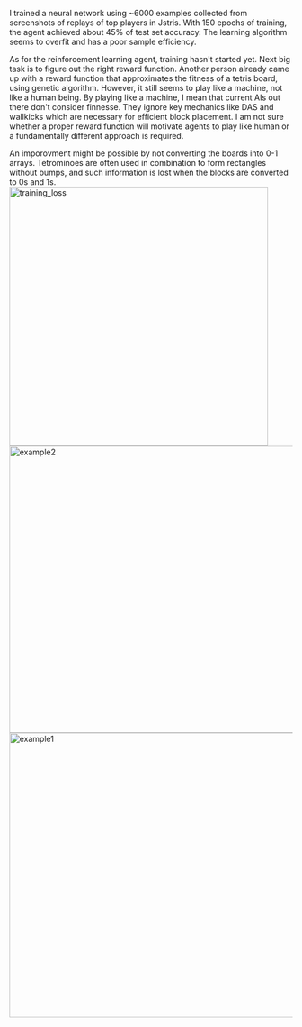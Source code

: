 I trained a neural network using ~6000 examples collected from screenshots of replays of top players in Jstris. 
With 150 epochs of training, the agent achieved about 45% of test set accuracy. The learning algorithm seems to overfit and has a poor sample efficiency.


As for the reinforcement learning agent, training hasn't started yet. Next big task is to figure out the right reward function. Another person already
came up with a reward function that approximates the fitness of a tetris board, using genetic algorithm. However, it still seems to play like a machine, not like a
human being. By playing like a machine, I mean that current AIs out there don't consider finnesse. They ignore key mechanics like DAS and wallkicks which are necessary
for efficient block placement. I am not sure whether a proper reward function will motivate agents to play like human or a fundamentally different approach is required.


An imporovment might be possible by not converting the boards into 0-1 arrays. Tetrominoes are often used in combination to form rectangles without bumps,
and such information is lost when the blocks are converted to 0s and 1s.
<img width="460" alt="training_loss" src="https://github.com/user-attachments/assets/b5a96eb8-bfec-4df6-950e-8a0cc6904558" />
<img width="509" alt="example2" src="https://github.com/user-attachments/assets/2b93162d-7205-46cc-ae18-19d477d130e8" />
<img width="505" alt="example1" src="https://github.com/user-attachments/assets/767bc4d3-4e0b-4ca1-8686-baf70b16b631" />
